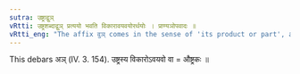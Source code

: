 ```yaml
---
sutra: उष्ट्राद्वुञ्
vRtti: उष्ट्रशब्दाद्वुञ् प्रत्ययो भवति विकारावयवयोरर्थयोः । प्राण्यञोपवादः ॥
vRtti_eng: "The affix वुञ् comes in the sense of 'its product or part', after the word '_ushtra_'."
---
```

This debars अञ् (IV. 3. 154). उष्ट्रस्य विकारोऽवयवो वा = औष्ट्रकः ॥
